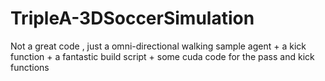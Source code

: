 # TripleA-3DSoccerSimulation
Not a great code , just a omni-directional walking sample agent + a kick function + a fantastic build script + some cuda code for the pass and kick functions
